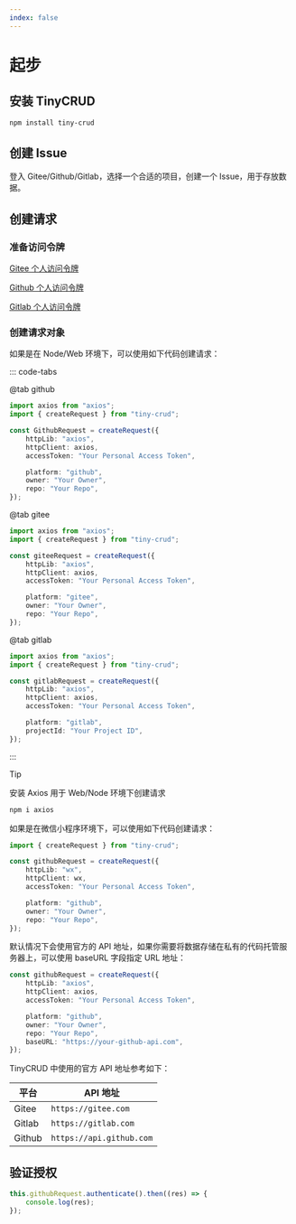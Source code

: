 ```yaml
---
index: false
---
```


# 起步

## 安装 TinyCRUD

```bash
npm install tiny-crud
```

## 创建 Issue

登入 Gitee/Github/Gitlab，选择一个合适的项目，创建一个 Issue，用于存放数据。

## 创建请求

### 准备访问令牌

[Gitee 个人访问令牌](http://www.baidu.com/s?wd=Gitee个人访问令牌)

[Github 个人访问令牌](http://www.baidu.com/s?wd=Github个人访问令牌)

[Gitlab 个人访问令牌](http://www.baidu.com/s?wd=Gitlab个人访问令牌)

### 创建请求对象

如果是在 Node/Web 环境下，可以使用如下代码创建请求：

::: code-tabs

@tab github

```ts
import axios from "axios";
import { createRequest } from "tiny-crud";

const GithubRequest = createRequest({
    httpLib: "axios",
    httpClient: axios,
    accessToken: "Your Personal Access Token",

    platform: "github",
    owner: "Your Owner",
    repo: "Your Repo",
});
```

@tab gitee

```ts
import axios from "axios";
import { createRequest } from "tiny-crud";

const giteeRequest = createRequest({
    httpLib: "axios",
    httpClient: axios,
    accessToken: "Your Personal Access Token",

    platform: "gitee",
    owner: "Your Owner",
    repo: "Your Repo",
});
```

@tab gitlab

```ts
import axios from "axios";
import { createRequest } from "tiny-crud";

const gitlabRequest = createRequest({
    httpLib: "axios",
    httpClient: axios,
    accessToken: "Your Personal Access Token",

    platform: "gitlab",
    projectId: "Your Project ID",
});
```

:::

> [!tip]
> 安装 Axios 用于 Web/Node 环境下创建请求
>
> ```bash
> npm i axios
> ```

如果是在微信小程序环境下，可以使用如下代码创建请求：

```ts
import { createRequest } from "tiny-crud";

const githubRequest = createRequest({
    httpLib: "wx",
    httpClient: wx,
    accessToken: "Your Personal Access Token",

    platform: "github",
    owner: "Your Owner",
    repo: "Your Repo",
});
```

默认情况下会使用官方的 API 地址，如果你需要将数据存储在私有的代码托管服务器上，可以使用 baseURL 字段指定 URL 地址：

```ts {9}
const githubRequest = createRequest({
    httpLib: "axios",
    httpClient: axios,
    accessToken: "Your Personal Access Token",

    platform: "github",
    owner: "Your Owner",
    repo: "Your Repo",
    baseURL: "https://your-github-api.com",
});
```

TinyCRUD 中使用的官方 API 地址参考如下：

| 平台   | API 地址                 |
| ------ | ------------------------ |
| Gitee  | `https://gitee.com`      |
| Gitlab | `https://gitlab.com`     |
| Github | `https://api.github.com` |

## 验证授权

```ts
this.githubRequest.authenticate().then((res) => {
    console.log(res);
});
```
